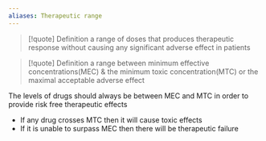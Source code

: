 ```yaml
---
aliases: Therapeutic range
---
```


>[!quote] Definition
>a range of doses that produces therapeutic response without causing any significant adverse effect in patients


>[!quote] Definition
>a range between minimum effective concentrations(MEC) & the minimum toxic concentration(MTC) or the maximal acceptable adverse effect

The levels of drugs should always be between MEC and MTC in order to provide risk free therapeutic effects
- If any drug crosses MTC then it will cause toxic effects
- If it is unable to surpass MEC then there will be therapeutic failure

